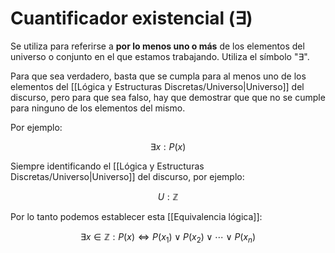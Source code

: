 # Cuantificador existencial (∃)

Se utiliza para referirse a **por lo menos uno o más** de los elementos del universo o conjunto en el que estamos trabajando. Utiliza el símbolo "$\exists$".

Para que sea verdadero, basta que se cumpla para al menos uno de los elementos del [[Lógica y Estructuras Discretas/Universo|Universo]] del discurso, pero para que sea falso, hay que demostrar que que no se cumple para ninguno de los elementos del mismo.

Por ejemplo:

$$
\exists x: P(x)
$$

Siempre identificando el [[Lógica y Estructuras Discretas/Universo|Universo]] del discurso, por ejemplo:

$$
U: \mathbb{Z}
$$

Por lo tanto podemos establecer esta [[Equivalencia lógica]]:

$$
\exists x \in \mathbb{Z}: P(x) \Leftrightarrow P(x_1) \lor P(x_2) \lor \cdots \lor P(x_n)
$$
